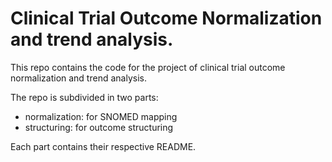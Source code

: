 # Clinical Trial Outcome Normalization and trend analysis.

This repo contains the code for the project of clinical trial outcome normalization and trend analysis.

The repo is subdivided in two parts:
- normalization: for SNOMED mapping
- structuring: for outcome structuring

Each part contains their respective README.
